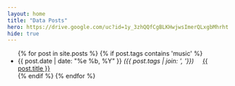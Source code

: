 ```yaml
---
layout: home
title: "Data Posts"
hero: https://drive.google.com/uc?id=1y_3zhQQfCgBLKHwjwsImerQLxgbMhrht
hide: true
---
```

<section class="content">
  <ul class="listing">
    {% for post in site.posts %}
    {% if post.tags contains 'music' %}
    <li>
            <span>{{ post.date | date: "%e %b, %Y" }}</span>
      <span><i>({{ post.tags | join: ', '}})&nbsp;&nbsp;&nbsp;&nbsp;</i></span>
      <a href="{{ post.url }}" title="{{ post.intro}} - {{ post.content.size | divided_by:1000}}k word count">{{ post.title }}</a>
    </li>
    {% endif %}
    {% endfor %}
  </ul>
</section>
